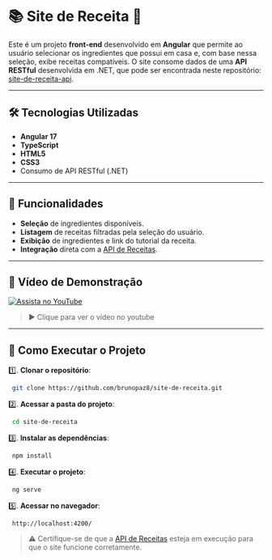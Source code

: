 # 📚 Site de Receita 🍳

Este é um projeto **front-end** desenvolvido em **Angular** que permite ao usuário selecionar os ingredientes que possui em casa e, com base nessa seleção, exibe receitas compatíveis. O site consome dados de uma **API RESTful** desenvolvida em .NET, que pode ser encontrada neste repositório: [site-de-receita-api](https://github.com/brunopaz8/site-de-receita-api).

---

## 🛠️ Tecnologias Utilizadas

* **Angular 17**
* **TypeScript**
* **HTML5**
* **CSS3**
* Consumo de API RESTful (.NET)

---

## 🔧 Funcionalidades

- **Seleção** de ingredientes disponíveis.
- **Listagem** de receitas filtradas pela seleção do usuário.
- **Exibição** de ingredientes e link do tutorial da receita.
- **Integração** direta com a [API de Receitas](https://github.com/brunopaz8/site-de-receita-api).

---

## 📸 Vídeo de Demonstração
[![Assista no YouTube](https://i.ytimg.com/an_webp/9Xz9BulHrGk/mqdefault_6s.webp?du=3000&sqp=CIq1_sQG&rs=AOn4CLD7697lyXffvMhcEG1FU04PRyLLcQ)](https://www.youtube.com/watch?v=9Xz9BulHrGk)
> ▶️ Clique para ver o vídeo no youtube

---
## 🚀 Como Executar o Projeto

1️⃣. **Clonar o repositório**:

```bash
 git clone https://github.com/brunopaz8/site-de-receita.git
```

2️⃣. **Acessar a pasta do projeto**:

```bash
 cd site-de-receita
```

3️⃣. **Instalar as dependências**:

```bash
 npm install
```

4️⃣. **Executar o projeto**:

```bash
 ng serve
```

5️⃣. **Acessar no navegador**:

```
 http://localhost:4200/
```

> ⚠️ Certifique-se de que a [API de Receitas](https://github.com/brunopaz8/site-de-receita-api) esteja em execução para que o site funcione corretamente.


